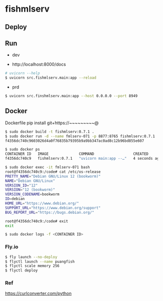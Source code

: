# fishmlserv

## Deploy

## Run
- dev

- http://localhost:8000/docs

```bash
# uvicorn --help
$ uvicorn src.fishmlserv.main:app --reload
```

- prd
```bash
$ uvicorn src.finshmlserv.main:app --host 0.0.0.0 --port 8949
```

## Docker

Dockerfile pip install git+https://~~~~~~~~~@<BRANCH>

```bash
$ sudo docker build -t fishmlserv:0.7.1 .
$ sudo docker run -d --name fmlserv-071 -p 8877:8765 fishmlserv:0.7.1
f4356dc740c9603026d4a0f76835b79395b9a9bb347ac0ad8c12b96bd855e607

$ sudo docker ps
CONTAINER ID   IMAGE              COMMAND                  CREATED         STATUS         PORTS                                       NAMES
f4356dc740c9   fishmlserv:0.7.1   "uvicorn main:app --…"   4 seconds ago   Up 4 seconds   0.0.0.0:8877->8765/tcp, :::8877->8765/tcp   fmlserv-071

$ sudo docker exec -it fmlserv-071 bash
root@f4356dc740c9:/code# cat /etc/os-release
PRETTY_NAME="Debian GNU/Linux 12 (bookworm)"
NAME="Debian GNU/Linux"
VERSION_ID="12"
VERSION="12 (bookworm)"
VERSION_CODENAME=bookworm
ID=debian
HOME_URL="https://www.debian.org/"
SUPPORT_URL="https://www.debian.org/support"
BUG_REPORT_URL="https://bugs.debian.org/"

root@f4356dc740c9:/code# exit
exit

$ sudo docker logs -f <CONTAINER ID>
```

### Fly.io
```bash
$ fly launch --no-deploy
$ flyctl launch --name puangfish
$ flyctl scale memory 256
$ flyctl deploy
```


### Ref
https://curlconverter.com/python
